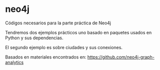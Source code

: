 # neo4j
Códigos necesarios para la parte práctica de Neo4j

Tendremos dos ejemplos prácticos uno basado en paquetes usados en Python y sus dependencias.

El segundo ejemplo es sobre ciudades y sus conexiones.

Basados en materiales encontrados en: https://github.com/neo4j-graph-analytics
